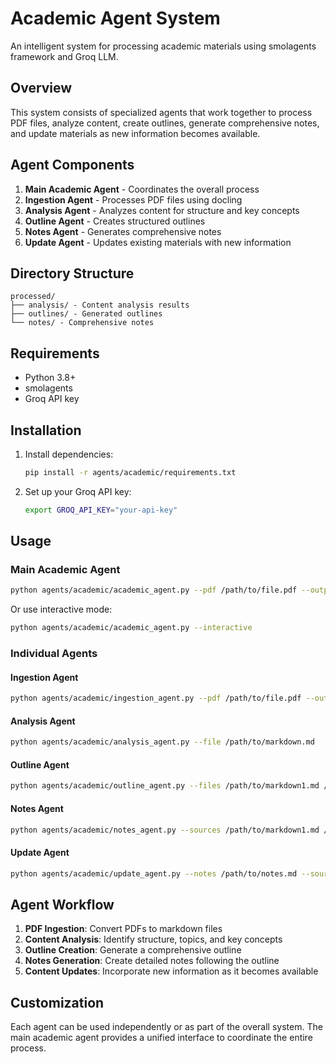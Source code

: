 # Academic Agent System

An intelligent system for processing academic materials using smolagents framework and Groq LLM.

## Overview

This system consists of specialized agents that work together to process PDF files, analyze content, create outlines, generate comprehensive notes, and update materials as new information becomes available.

## Agent Components

1. **Main Academic Agent** - Coordinates the overall process
2. **Ingestion Agent** - Processes PDF files using docling
3. **Analysis Agent** - Analyzes content for structure and key concepts
4. **Outline Agent** - Creates structured outlines
5. **Notes Agent** - Generates comprehensive notes
6. **Update Agent** - Updates existing materials with new information

## Directory Structure

```
processed/
├── analysis/ - Content analysis results
├── outlines/ - Generated outlines
└── notes/ - Comprehensive notes
```

## Requirements

- Python 3.8+
- smolagents
- Groq API key

## Installation

1. Install dependencies:
   ```bash
   pip install -r agents/academic/requirements.txt
   ```

2. Set up your Groq API key:
   ```bash
   export GROQ_API_KEY="your-api-key"
   ```

## Usage

### Main Academic Agent

```bash
python agents/academic/academic_agent.py --pdf /path/to/file.pdf --output /path/to/output --analyze --generate-outline --generate-notes
```

Or use interactive mode:
```bash
python agents/academic/academic_agent.py --interactive
```

### Individual Agents

#### Ingestion Agent
```bash
python agents/academic/ingestion_agent.py --pdf /path/to/file.pdf --output /path/to/output
```

#### Analysis Agent
```bash
python agents/academic/analysis_agent.py --file /path/to/markdown.md
```

#### Outline Agent
```bash
python agents/academic/outline_agent.py --files /path/to/markdown1.md /path/to/markdown2.md --markdown
```

#### Notes Agent
```bash
python agents/academic/notes_agent.py --sources /path/to/markdown1.md /path/to/markdown2.md --outline /path/to/outline.json
```

#### Update Agent
```bash
python agents/academic/update_agent.py --notes /path/to/notes.md --sources /path/to/new1.md /path/to/new2.md --style inline
```

## Agent Workflow

1. **PDF Ingestion**: Convert PDFs to markdown files
2. **Content Analysis**: Identify structure, topics, and key concepts
3. **Outline Creation**: Generate a comprehensive outline
4. **Notes Generation**: Create detailed notes following the outline
5. **Content Updates**: Incorporate new information as it becomes available

## Customization

Each agent can be used independently or as part of the overall system. The main academic agent provides a unified interface to coordinate the entire process.
